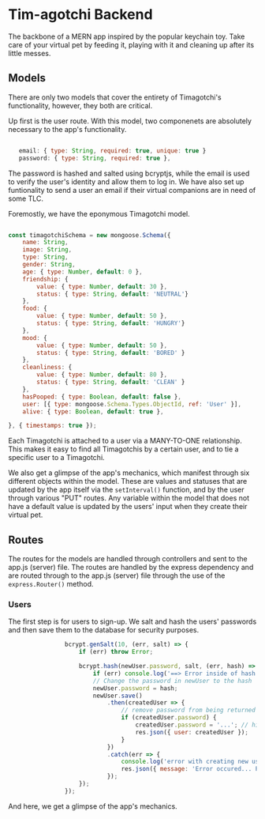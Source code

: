 # Tim-agotchi Backend
The backbone of a MERN app inspired by the popular keychain toy. Take care of your virtual pet by feeding it, playing with it and cleaning up after its little messes. 

## Models

There are only two models that cover the entirety of Timagotchi's functionality, however, they both are critical. 

Up first is the user route. With this model, two componenets are absolutely necessary to the app's functionality. 

```javascript

   email: { type: String, required: true, unique: true }
   password: { type: String, required: true },

```

The password is hashed and salted using bcryptjs, while the email is used to verify the user's identity and allow them to log in. We have also set up funtionality to send a user an email if their virtual companions are in need of some TLC. 

Foremostly, we have the eponymous Timagotchi model. 

```javascript

const timagotchiSchema = new mongoose.Schema({
    name: String,
    image: String,
    type: String,
    gender: String,
    age: { type: Number, default: 0 },
    friendship: {
        value: { type: Number, default: 30 },
        status: { type: String, default: 'NEUTRAL'}
    },
    food: {
        value: { type: Number, default: 50 },
        status: { type: String, default: 'HUNGRY'}
    },
    mood: {
        value: { type: Number, default: 50 },
        status: { type: String, default: 'BORED' }
    },
    cleanliness: {
        value: { type: Number, default: 80 },
        status: { type: String, default: 'CLEAN' }
    },
    hasPooped: { type: Boolean, default: false },
    user: [{ type: mongoose.Schema.Types.ObjectId, ref: 'User' }],
    alive: { type: Boolean, default: true },

}, { timestamps: true });


```

Each Timagotchi is attached to a user via a MANY-TO-ONE relationship. This makes it easy to find all Timagotchis by a certain user, and to tie a specific user to a Timagotchi. 

We also get a glimpse of the app's mechanics, which manifest through six different objects within the model. These are values and statuses that are updated by the app itself via the ```setInterval()``` function, and by the user through various "PUT" routes. Any variable within the model that does not have a default value is updated by the users' input when they create their virtual pet. 

## Routes

The routes for the models are handled through controllers and sent to the app.js (server) file. The routes are handled by the express dependency and are routed through to the app.js (server) file through the use of the ```express.Router()``` method.
### Users 

The first step is for users to sign-up. We salt and hash the users' passwords and then save them to the database for security purposes. 

```javascript 
                bcrypt.genSalt(10, (err, salt) => {
                    if (err) throw Error;

                    bcrypt.hash(newUser.password, salt, (err, hash) => {
                        if (err) console.log('==> Error inside of hash', err);
                        // Change the password in newUser to the hash
                        newUser.password = hash;
                        newUser.save()
                            .then(createdUser => {
                                // remove password from being returned inside of response, still in DB
                                if (createdUser.password) {
                                    createdUser.password = '...'; // hide the password
                                    res.json({ user: createdUser });
                                }
                            })
                            .catch(err => {
                                console.log('error with creating new user', err);
                                res.json({ message: 'Error occured... Please try again.' });
                            });
                    });
                });
```


And here, we get a glimpse of the app's mechanics.

